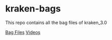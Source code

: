 kraken-bags
===========

This repo contains all the bag files of kraken_3.0

[Bag Files](https://drive.google.com/folderview?id=0B0M9p3jSVLU7RGhjckVLdkI3eEE&usp=sharing)
[Videos](https://drive.google.com/folderview?id=0B0M9p3jSVLU7ZFJteXJpZ092UkU&usp=sharing)
